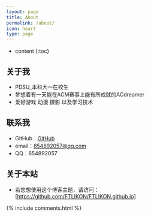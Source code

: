 ```yaml
---
layout: page
title: About
permalink: /about/
icon: heart
type: page
---
```


* content
{:toc}

## 关于我

* PDSU_本科大一在校生
* 梦想着有一天能在ACM赛事上能有所成就的ACdreamer
* 爱好游戏 动漫 摄影 以及学习技术

## 联系我

* GitHub：[GitHub](https://https://github.com/FTLIKON)
* email：854892057@qq.com
* QQ：854892057

## 关于本站

* 若您想使用这个博客主题，请访问：[https://github.com/FTLIKON/FTLIKON.github.io]


{% include comments.html %}
